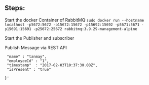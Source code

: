 

## Steps:
Start the docker Container of RabbitMQ
```sudo docker run --hostname localhost -p5672:5672 -p15672:15672 -p15692:15692 -p5671:5671 -p15691:15691 -p25672:25672 rabbitmq:3.9.29-management-alpine```


Start the Publisher and subscriber

Publish Message via REST API

```curl -XPOST -H "Content-Type:application/json"  http://localhost:8080/publish -d '{
 "name" : "tanmay",
 "employeeId" : "1",
 "timestamp"  : "2017-02-03T10:37:30.00Z",
 "isPresent" : "true"

}'
```




